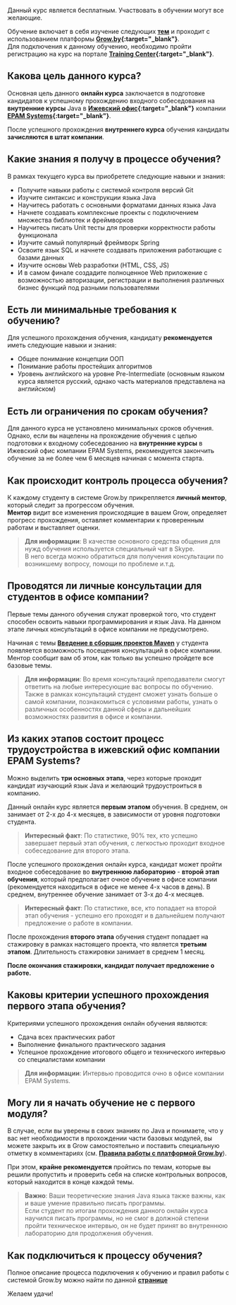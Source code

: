 Данный курс является бесплатным. Участвовать в обучении могут все желающие.

Обучение включает в себя изучение следующих **[тем]({{site.contenturl}})** и проходит с использованием платформы **[Grow.by](https://grow.by){:target="_blank"}**.  
Для подключения к данному обучению, необходимо пройти регистрацию на курс на портале **[Training Center](https://www.training.ru/#!/Training/2305){:target="_blank"}**.

Какова цель данного курса?
---------------------
Основная цель данного **онлайн курса** заключается в подготовке кандидатов к успешному прохождению входного собеседования на **внутренние курсы** Java в **[Ижевский офис](https://www.youtube.com/watch?v=8z2ZWhGYU8A){:target="_blank"}** компании **[EPAM Systems](https://www.epam.com){:target="_blank"}**.

После успешного прохождения **внутреннего курса** обучения кандидаты **зачисляются в штат компании**.

Какие знания я получу в процессе обучения?
---------------------
В рамках текущего курса вы приобретете следующие навыки и знания: 
* Получите навыки работы с системой контроля версий Git
* Изучите синтаксис и конструкции языка Java
* Научитесь работать с основными форматами данных языка Java
* Начнете создавать комплексные проекты с подключением множества библиотек и фреймворков
* Научитесь писать Unit тесты для проверки корректности работы функционала
* Изучите самый популярный фреймворк Spring
* Освоите язык SQL и начнете создавать приложения работающие с базами данных
* Изучите основы Web разработки (HTML, CSS, JS)
* И в самом финале создадите полноценное Web приложение с возможностью авторизации, регистрации и выполнения различных бизнес функций под разными пользователями

Есть ли минимальные требования к обучению?
---------------------
Для успешного прохождения обучения, кандидату **рекомендуется** иметь следующие навыки и знания:
* Общее понимание концепции ООП
* Понимание работы простейших алгоритмов
* Уровень английского на уровне Pre-Intermediate (основным языком курса является русский, однако часть материалов представлена на английском)

Есть ли ограничения по срокам обучения?
---------------------
Для данного курса не установлено минимальных сроков обучения.  
Однако, если вы нацелены на прохождение обучения с целью подготовки к входному собеседованию на **внутренние курсы** в Ижевский офис компании EPAM Systems, рекомендуется закончить обучение за не более чем 6 месяцев начиная с момента старта. 

Как происходит контроль процесса обучения?
---------------------
К каждому студенту в системе Grow.by прикрепляется **личный ментор**, который следит за прогрессом обучения.  
**Ментор** видит все изменения происходящие в вашем Grow, определяет прогресс прохождения, оставляет комментарии к проверенным работам и выставляет оценки.

>**Для информации**: В качестве основного средства общения для нужд обучения используется специальный чат в Skype.  
>В него всегда можно обратиться для получения консультации по возникшему вопросу, помощи по проблеме и.т.д.

Проводятся ли личные консультации для студентов в офисе компании?
---------------------
Первые темы данного обучения служат проверкой того, что студент способен освоить навыки программирования и язык Java. На данном этапе личных консультаций в офисе компании не предусмотрено.

Начиная с темы **[Введение в сборщик проектов Maven]({{site.contenturl}}#%D1%81%D0%B1%D0%BE%D1%80%D0%BA%D0%B0-%D0%BF%D1%80%D0%BE%D0%B5%D0%BA%D1%82%D0%BE%D0%B2)** у студента появляется возможность посещения консультаций в офисе компании. Ментор сообщит вам об этом, как только вы успешно пройдете все базовые темы.

>**Для информации**: Во время консультаций преподаватели смогут ответить на любые интересующие вас вопросы по обучению. Также в рамках консультаций студент сможет узнать больше о самой компании, познакомиться с условиями работы, узнать о различных особенностях данной сферы и дальнейших возможностях развития в офисе и компании.

Из каких этапов состоит процесс трудоустройства в ижевский офис компании EPAM Systems?
---------------------
Можно выделить **три основных этапа**, через которые проходит кандидат изучающий язык Java и желающий трудоустроиться в компанию. 

Данный онлайн курс является **первым этапом** обучения. В среднем, он занимает от 2-х до 4-х месяцев, в зависимости от уровня подготовки студента.

>**Интересный факт**: По статистике, 90% тех, кто успешно завершает первый этап обучения, с легкостью проходит входное собеседование для второго этапа.

После успешного прохождения онлайн курса, кандидат может пройти входное собеседование во **внутреннюю лабораторию** - **второй этап обучения**, который предполагает очное обучение в офисе компании (рекомендуется находиться в офисе не менее 4-х часов в день). В среднем, внутреннее обучение занимает от 3-х до 4-х месяцев.

>**Интересный факт**: По статистике, все, кто попадает на второй этап обучения - успешно его проходят и в дальнейшем получают предложение о работе в компании.

После прохождения **второго этапа** обучения студент попадает на стажировку в рамках настоящего проекта, что является **третьим этапом**. Длительность стажировки занимает в среднем 1 месяц. 

**После окончания стажировки, кандидат получает предложение о работе.**

Каковы критерии успешного прохождения первого этапа обучения?
---------------------
Критериями успешного прохождения онлайн обучения являются:
* Сдача всех практических работ
* Выполнение финального практического задания
* Успешное прохождение итогового общего и технического интервью со специалистами компании

>**Для информации**: Интервью проводится очно в офисе компании EPAM Systems.

Могу ли я начать обучение не с первого модуля?
---------------------
В случае, если вы уверены в своих знаниях по Java и понимаете, что у вас нет необходимости в прохождении части базовых модулей, вы можете закрыть их в Grow самостоятельно и поставить специальную отметку в комментариях (см. **[Правила работы с платформой Grow.by]({{site.materialsurl}}general/grow_intro)**).

При этом, **крайне рекомендуется** пройтись по темам, которые вы решили пропустить и проверить себя на списке контрольных вопросов, который находится в конце каждой темы.

>**Важно**: Ваши теоретические знания Java языка также важны, как и ваше умение правильно писать программы.  
>Если студент по итогам прохождения данного онлайн курса научился писать программы, но не смог в должной степени пройти техническое интервью, он не будет принят во внутреннюю лабораторию для продолжения обучения.

Как подключиться к процессу обучения?
---------------------
Полное описание процесса подключения к обучению и правил работы с системой Grow.by можно найти по данной **[странице]({{site.materialsurl}}general/education_start)**


Желаем удачи!